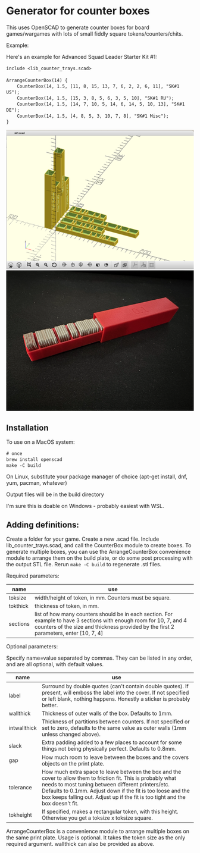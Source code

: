 # Generator for counter boxes

This uses OpenSCAD to generate counter boxes for board games/wargames with
lots of small fiddly square tokens/counters/chits.

Example:

Here's an example for Advanced Squad Leader Starter Kit #1:

```
include <lib_counter_trays.scad>

ArrangeCounterBox(14) {
    CounterBox(14, 1.5, [11, 8, 15, 13, 7, 6, 2, 2, 6, 11], "SK#1 US");
    CounterBox(14, 1.5, [15, 3, 8, 5, 6, 3, 5, 10], "SK#1 RU");
    CounterBox(14, 1.5, [14, 7, 10, 5, 14, 6, 14, 5, 10, 13], "SK#1 DE");
    CounterBox(14, 1.5, [4, 8, 5, 3, 10, 7, 8], "SK#1 Misc");
}
```

![Image of generated boxes](assets/output.png)
![Image of printed box with counters](assets/example.png)

## Installation

To use on a MacOS system:

```
# once
brew install openscad
make -C build
```

On Linux, substitute your package manager of choice (apt-get install, 
dnf, yum, pacman, whatever)

Output files will be in the build directory

I'm sure this is doable on Windows - probably easiest with WSL.

## Adding definitions:

Create a folder for your game.  Create a new .scad file.  Include 
lib_counter_trays.scad, and call the CounterBox module to create boxes.
To generate multiple boxes, you can use the ArrangeCounterBox convenience module
to arrange them on the build plate, or do some post processing with the
output STL file.  Rerun `make -C build` to regenerate .stl files.


Required parameters:

| name          | use |
| ------------- | --- |
|  toksize      | width/height of token, in mm.  Counters must be square. |
|  tokthick     | thickness of token, in mm.                              |
|  sections     | list of how many counters should be in each section.  For example to have 3 sections with enough room for 10, 7, and 4 counters of the size and thickness provided by the first 2 parameters, enter [10, 7, 4] |

Optional parameters: 

Specify name=value separated by commas.  They can be listed in any order, 
and are all optional, with default values.


| name          | use |
| ------------- | --- |
|   label       | Surround by double quotes (can't contain double quotes).  If present, will emboss the label into the cover. If not specified or left blank, nothing happens.  Honestly a sticker is probably better.
|   wallthick   | Thickness of outer walls of the box.  Defaults to 1mm.
|   intwallthick| Thickness of partitions between counters. If not specified or set to zero, defaults to the same value as outer walls (1mm unless changed above).
|   slack       |  Extra padding added to a few places to account for some things not being physically perfect. Defaults to 0.8mm.
|   gap         | How much room to leave between the boxes and the covers objects on the print plate.
|   tolerance   | How much extra space to leave between the box and the cover to allow them to friction fit.  This is probably what needs to most tuning between different printers/etc.  Defaults to 0.1mm.  Adjust down if the fit is too loose and the box keeps falling out. Adjust up if the fit is too tight and the box doesn't fit.
|    tokheight  | If specified, makes a rectangular token, with this height. Otherwise you get a toksize x toksize square. |


ArrangeCounterBox is a convenience module to arrange multiple boxes on
the same print plate.  Usage is optional. It takes the token size as
the only required argument. wallthick can also be provided as above.
